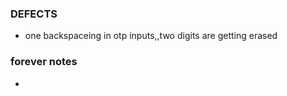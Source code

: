 ### DEFECTS
- one backspaceing in otp inputs,,two digits are getting erased







### forever notes
- 